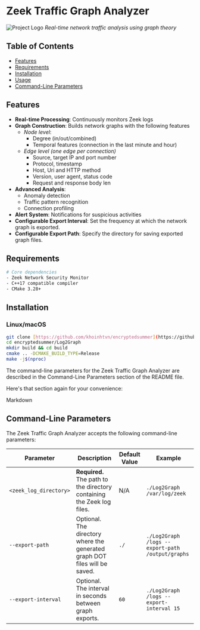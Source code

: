 # Zeek Traffic Graph Analyzer

![Project Logo](https://via.placeholder.com/150x50?text=Zeek+Traffic+Graph)
*Real-time network traffic analysis using graph theory*

## Table of Contents

- [Features](#Features)
- [Requirements](#Requirements)
- [Installation](#Installation)
- [Usage](#Usage)
- [Command-Line Parameters](#Command-Line-Parameters)

## Features

- **Real-time Processing**: Continuously monitors Zeek logs
- **Graph Construction**: Builds network graphs with the following features
    - *Node level*:
        - Degree (in/out/combined)
        - Temporal features (connection in the last minute and hour)
    - *Edge level (one edge per connection)*
        - Source, target IP and port number
        - Protocol, timestamp
        - Host, Uri and HTTP method
        - Version, user agent, status code
        - Request and response body len
- **Advanced Analysis**:
    - Anomaly detection
    - Traffic pattern recognition
    - Connection profiling
- **Alert System**: Notifications for suspicious activities
- **Configurable Export Interval**: Set the frequency at which the network graph is exported.
- **Configurable Export Path**: Specify the directory for saving exported graph files.

## Requirements

```bash
# Core dependencies
- Zeek Network Security Monitor
- C++17 compatible compiler
- CMake 3.28+
```

## Installation

### Linux/macOS

```bash
git clone [https://github.com/khoinhtvn/encryptedsummer](https://github.com/khoinhtvn/encryptedsummer)
cd encryptedsummer/Log2Graph
mkdir build && cd build
cmake .. -DCMAKE_BUILD_TYPE=Release
make -j$(nproc)
```

The command-line parameters for the Zeek Traffic Graph Analyzer are described in the Command-Line Parameters section of
the README file.

Here's that section again for your convenience:

Markdown

## Command-Line Parameters

The Zeek Traffic Graph Analyzer accepts the following command-line parameters:

| Parameter              | Description                                                                | Default Value | Example                                          |
|------------------------|----------------------------------------------------------------------------|---------------|--------------------------------------------------|
| `<zeek_log_directory>` | **Required.** The path to the directory containing the Zeek log files.     | N/A           | `./Log2Graph /var/log/zeek`                      |
| `--export-path`        | Optional. The directory where the generated graph DOT files will be saved. | `./`          | `./Log2Graph /logs --export-path /output/graphs` |
| `--export-interval`    | Optional. The interval in seconds between graph exports.                   | `60`          | `./Log2Graph /logs --export-interval 15`         |